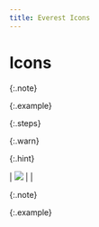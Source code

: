 ```yaml
---
title: Everest Icons
---
```


# Icons


{:.note}



{:.example}



{:.steps}



{:.warn}



{:.hint}



| ![]({{site.prl_baseurl}}/img/lens.gif) |  |



{:.note}



{:.example}

